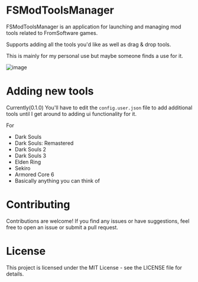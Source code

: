 # FSModToolsManager

FSModToolsManager is an application for launching and managing mod tools related to FromSoftware games.

Supports adding all the tools you'd like as well as drag & drop tools.

This is mainly for my personal use but maybe someone finds a use for it.

![image](https://github.com/user-attachments/assets/c3a810a8-c0ad-451f-b6dc-0e18a542e703)


# Adding new tools
Currently(0.1.0) You'll have to edit the `config.user.json` file to add additional tools until I get around to adding ui functionality for it.


 For

- Dark Souls
- Dark Souls: Remastered
- Dark Souls 2
- Dark Souls 3
- Elden Ring
- Sekiro
- Armored Core 6
- Basically anything you can think of

# Contributing
Contributions are welcome! If you find any issues or have suggestions, feel free to open an issue or submit a pull request.

# License
This project is licensed under the MIT License - see the LICENSE file for details.
